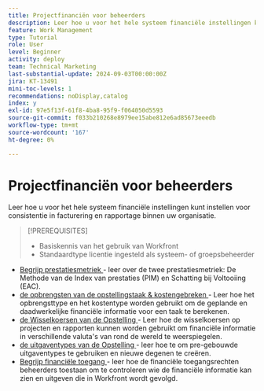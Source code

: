```yaml
---
title: Projectfinanciën voor beheerders
description: Leer hoe u voor het hele systeem financiële instellingen kunt instellen voor consistentie in facturering en rapportage binnen uw organisatie.
feature: Work Management
type: Tutorial
role: User
level: Beginner
activity: deploy
team: Technical Marketing
last-substantial-update: 2024-09-03T00:00:00Z
jira: KT-13491
mini-toc-levels: 1
recommendations: noDisplay,catalog
index: y
exl-id: 97e5f13f-61f8-4ba8-95f9-f064050d5593
source-git-commit: f033b210268e8979ee15abe812e6ad85673eeedb
workflow-type: tm+mt
source-wordcount: '167'
ht-degree: 0%

---
```


# Projectfinanciën voor beheerders

Leer hoe u voor het hele systeem financiële instellingen kunt instellen voor consistentie in facturering en rapportage binnen uw organisatie.


>[!PREREQUISITES]
>
>* Basiskennis van het gebruik van Workfront
>* Standaardtype licentie ingesteld als systeem- of groepsbeheerder

* [ Begrijp prestatiesmetriek ](understand-performance-metrics.md) - leer over de twee prestatiesmetriek: De Methode van de Index van prestaties (PIM) en Schatting bij Voltooiing (EAC).
* [ de opbrengsten van de opstellingstaak &amp; kostengebreken ](set-up-task-revenue-and-cost-defaults.md) - Leer hoe het opbrengsttype en het kostentype worden gebruikt om de geplande en daadwerkelijke financiële informatie voor een taak te berekenen.
* [ de Wisselkoersen van de Opstelling ](set-up-exchange-rates.md) - Leer hoe de wisselkoersen op projecten en rapporten kunnen worden gebruikt om financiële informatie in verschillende valuta&#39;s van rond de wereld te weerspiegelen.
* [ de uitgaventypes van de Opstelling ](set-up-expense-types.md) - leer hoe te om pre-gebouwde uitgaventypes te gebruiken en nieuwe degenen te creëren.
* [ Begrijp financiële toegang ](understand-financial-access.md) - leer hoe de financiële toegangsrechten beheerders toestaan om te controleren wie de financiële informatie kan zien en uitgeven die in Workfront wordt gevolgd.
